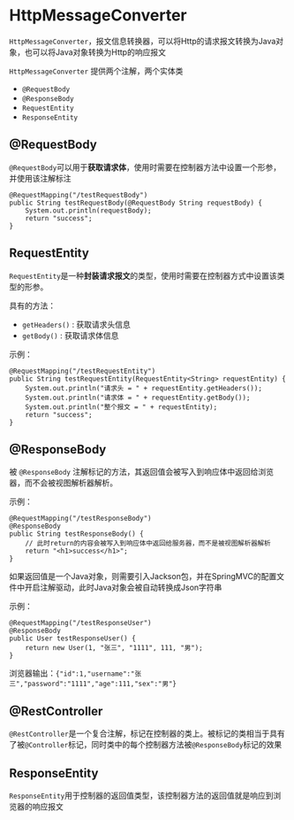 # HttpMessageConverter

`HttpMessageConverter`，报文信息转换器，可以将Http的请求报文转换为Java对象，也可以将Java对象转换为Http的响应报文

`HttpMessageConverter` 提供两个注解，两个实体类

- `@RequestBody`
- `@ResponseBody`
- `RequestEntity`
- `ResponseEntity`

## @RequestBody

`@RequestBody`可以用于**获取请求体**，使用时需要在控制器方法中设置一个形参，并使用该注解标注

```
@RequestMapping("/testRequestBody")
public String testRequestBody(@RequestBody String requestBody) {
    System.out.println(requestBody);
    return "success";
}
```

## RequestEntity

`RequestEntity`是一种**封装请求报文**的类型，使用时需要在控制器方式中设置该类型的形参。

具有的方法：

- `getHeaders()` : 获取请求头信息
- `getBody()` : 获取请求体信息

示例：

```
@RequestMapping("/testRequestEntity")
public String testRequestEntity(RequestEntity<String> requestEntity) {
    System.out.println("请求头 = " + requestEntity.getHeaders());
    System.out.println("请求体 = " + requestEntity.getBody());
    System.out.println("整个报文 = " + requestEntity);
    return "success";
}
```

## @ResponseBody

被 `@ResponseBody` 注解标记的方法，其返回值会被写入到响应体中返回给浏览器，而不会被视图解析器解析。

示例：

```
@RequestMapping("/testResponseBody")
@ResponseBody
public String testResponseBody() {
    // 此时return的内容会被写入到响应体中返回给服务器，而不是被视图解析器解析
    return "<h1>success</h1>";
}
```

如果返回值是一个Java对象，则需要引入Jackson包，并在SpringMVC的配置文件中开启注解驱动，此时Java对象会被自动转换成Json字符串

示例：

```
@RequestMapping("/testResponseUser")
@ResponseBody
public User testResponseUser() {
    return new User(1, "张三", "1111", 111, "男");
}
```

浏览器输出：`{"id":1,"username":"张三","password":"1111","age":111,"sex":"男"}`

## @RestController

`@RestController`是一个复合注解，标记在控制器的类上。被标记的类相当于具有了被`@Controller`标记，同时类中的每个控制器方法被`@ResponseBody`标记的效果

## ResponseEntity

`ResponseEntity`用于控制器的返回值类型，该控制器方法的返回值就是响应到浏览器的响应报文
